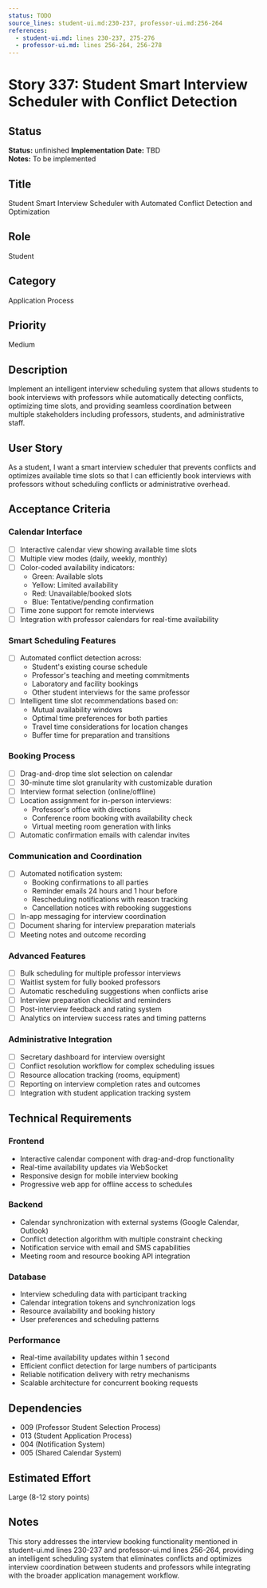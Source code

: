 ```yaml
---
status: TODO
source_lines: student-ui.md:230-237, professor-ui.md:256-264
references:
  - student-ui.md: lines 230-237, 275-276
  - professor-ui.md: lines 256-264, 256-278
---
```

# Story 337: Student Smart Interview Scheduler with Conflict Detection

## Status
**Status:** unfinished
**Implementation Date:** TBD  
**Notes:** To be implemented

## Title
Student Smart Interview Scheduler with Automated Conflict Detection and Optimization

## Role
Student

## Category
Application Process

## Priority
Medium

## Description
Implement an intelligent interview scheduling system that allows students to book interviews with professors while automatically detecting conflicts, optimizing time slots, and providing seamless coordination between multiple stakeholders including professors, students, and administrative staff.

## User Story
As a student, I want a smart interview scheduler that prevents conflicts and optimizes available time slots so that I can efficiently book interviews with professors without scheduling conflicts or administrative overhead.

## Acceptance Criteria

### Calendar Interface
- [ ] Interactive calendar view showing available time slots
- [ ] Multiple view modes (daily, weekly, monthly)
- [ ] Color-coded availability indicators:
  - Green: Available slots
  - Yellow: Limited availability  
  - Red: Unavailable/booked slots
  - Blue: Tentative/pending confirmation
- [ ] Time zone support for remote interviews
- [ ] Integration with professor calendars for real-time availability

### Smart Scheduling Features
- [ ] Automated conflict detection across:
  - Student's existing course schedule
  - Professor's teaching and meeting commitments
  - Laboratory and facility bookings
  - Other student interviews for the same professor
- [ ] Intelligent time slot recommendations based on:
  - Mutual availability windows
  - Optimal time preferences for both parties
  - Travel time considerations for location changes
  - Buffer time for preparation and transitions

### Booking Process
- [ ] Drag-and-drop time slot selection on calendar
- [ ] 30-minute time slot granularity with customizable duration
- [ ] Interview format selection (online/offline)
- [ ] Location assignment for in-person interviews:
  - Professor's office with directions
  - Conference room booking with availability check
  - Virtual meeting room generation with links
- [ ] Automatic confirmation emails with calendar invites

### Communication and Coordination
- [ ] Automated notification system:
  - Booking confirmations to all parties
  - Reminder emails 24 hours and 1 hour before
  - Rescheduling notifications with reason tracking
  - Cancellation notices with rebooking suggestions
- [ ] In-app messaging for interview coordination
- [ ] Document sharing for interview preparation materials
- [ ] Meeting notes and outcome recording

### Advanced Features
- [ ] Bulk scheduling for multiple professor interviews
- [ ] Waitlist system for fully booked professors
- [ ] Automatic rescheduling suggestions when conflicts arise
- [ ] Interview preparation checklist and reminders
- [ ] Post-interview feedback and rating system
- [ ] Analytics on interview success rates and timing patterns

### Administrative Integration
- [ ] Secretary dashboard for interview oversight
- [ ] Conflict resolution workflow for complex scheduling issues
- [ ] Resource allocation tracking (rooms, equipment)
- [ ] Reporting on interview completion rates and outcomes
- [ ] Integration with student application tracking system

## Technical Requirements

### Frontend
- Interactive calendar component with drag-and-drop functionality
- Real-time availability updates via WebSocket
- Responsive design for mobile interview booking
- Progressive web app for offline access to schedules

### Backend
- Calendar synchronization with external systems (Google Calendar, Outlook)
- Conflict detection algorithm with multiple constraint checking
- Notification service with email and SMS capabilities
- Meeting room and resource booking API integration

### Database
- Interview scheduling data with participant tracking
- Calendar integration tokens and synchronization logs
- Resource availability and booking history
- User preferences and scheduling patterns

### Performance
- Real-time availability updates within 1 second
- Efficient conflict detection for large numbers of participants
- Reliable notification delivery with retry mechanisms
- Scalable architecture for concurrent booking requests

## Dependencies
- 009 (Professor Student Selection Process)
- 013 (Student Application Process)
- 004 (Notification System)
- 005 (Shared Calendar System)

## Estimated Effort
Large (8-12 story points)

## Notes
This story addresses the interview booking functionality mentioned in student-ui.md lines 230-237 and professor-ui.md lines 256-264, providing an intelligent scheduling system that eliminates conflicts and optimizes interview coordination between students and professors while integrating with the broader application management workflow.
